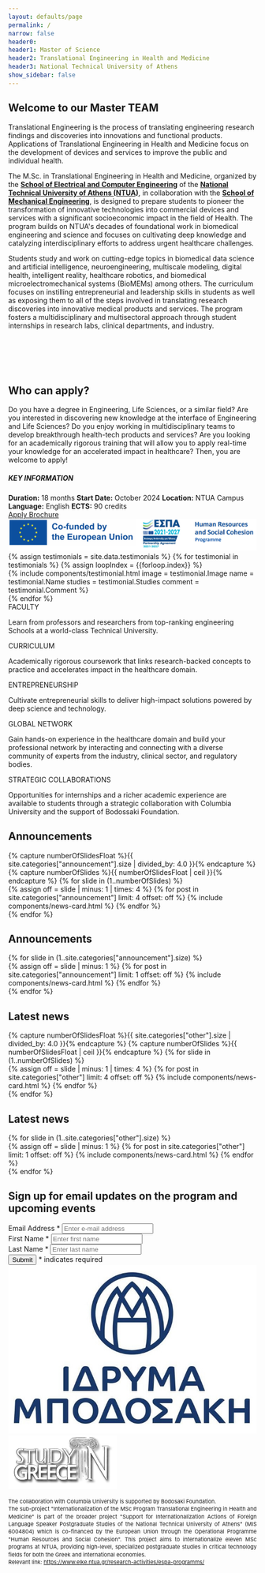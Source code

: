 ```yaml
---
layout: defaults/page
permalink: /
narrow: false
header0:
header1: Master of Science
header2: Translational Engineering in Health and Medicine
header3: National Technical University of Athens
show_sidebar: false
---
```

<div class="container pb-5">
    <div class="row">
        <div class="col-lg-8 col-sm-12 pl-0 pr-0">
            <div class="col-12">
                <h2>Welcome to our Master TEAM</h2>
                <p>
                    Translational Engineering is the process of translating engineering research findings
                    and discoveries into innovations and functional products. Applications of Translational
                    Engineering in Health and Medicine focus on the development of devices and services to
                    improve the public and individual health.
                </p>
                <p>
                    The M.Sc. in Translational Engineering in Health and Medicine, organized by the
                    <a href="https://www.ece.ntua.gr/en"><strong>School of Electrical and Computer Engineering</strong></a>
                    of the <a href="https://www.ntua.gr/en/"><strong>National Technical University of Athens (NTUA)</strong></a>,
                    in collaboration with the <a href="http://www.mech.ntua.gr/en/"><strong>School of Mechanical Engineering</strong></a>,
                    is designed to prepare students to pioneer the transformation of innovative technologies into commercial
                    devices and services with a significant socioeconomic impact in the field of Health. The program builds
                    on NTUA's decades of foundational work in biomedical engineering and science and focuses on cultivating
                    deep knowledge and catalyzing interdisciplinary efforts to address urgent healthcare challenges.
                </p>
                <p>
                    Students study and work on cutting-edge topics in biomedical data science and artificial
                    intelligence, neuroengineering, multiscale modeling, digital health, intelligent reality, healthcare
                    robotics, and biomedical microelectromechanical systems (BioMEMs) among others. The curriculum focuses
                    on instilling entrepreneurial and leadership skills in students as well as exposing them to all of the
                    steps involved in translating research discoveries into innovative medical products and services.
                    The program fosters a multidisciplinary and multisectoral approach through student internships in
                    research labs, clinical departments, and industry.
                </p>
            </div>
            <br>
             <br>
             <br>
             <br>
            <div class="col-12">
                <h2>Who can apply?</h2>
                <p>
                    Do you have a degree in Engineering, Life Sciences, or a similar field? Are you interested in
                    discovering new knowledge at the interface of Engineering and Life Sciences? Do you enjoy
                    working in multidisciplinary teams to develop breakthrough health-tech products and services?
                    Are you looking for an academically rigorous training that will allow you to apply real-time
                    your knowledge for an accelerated impact in healthcare? Then, you are welcome to apply!
                </p>
            </div>
        </div>
        <div class="col-lg-4 col-sm-12 pl-3 pr-0">
            <div class="card text-white background-color-main border-0">
                <div class="card-body grey-box">
                    <h5 class="card-title text-center">KEY INFORMATION</h5>
                    <div class="d-flex flex-column card-text text-center">
                        <label class="mb-0"><strong>Duration:</Strong> 18 months</label>
                        <label class="mb-0"><strong>Start Date:</Strong> October 2024</label>
                        <label class="mb-0"><strong>Location:</Strong> NTUA Campus</label>
                        <label class="mb-0"><strong>Language:</Strong> English</label>
                        <label class="mb-0"><strong>ECTS:</Strong> 90 credits</label>
                    </div>
                </div>
            </div>
            <div class="col-12 mt-4 px-0">
                <a href="{{ site.baseurl }}/admissions" role="button" class="btn btn-custom">
                    <i class="fa-regular fa-pen-to-square fa-lg mr-2"></i>Apply
                </a>
                <a href="{{ site.baseurl }}/files/MasterTEAM-Brochure.pdf" role="button" class="btn btn-custom mt-3" target="_blank">
                    <i class="fa-solid fa-download fa-lg mr-2"></i>Brochure
                </a>
                <a href="https://www.elke.ntua.gr/research-activities/espa-programms/" target="_blank">
                    <img  role="button" class="btn btn-custom mt-3"  decoding="async" src="theme/img/logos/espa-logo-english.png">
                </a>
            </div>
            <div class="carousel carousel-testimonials slide w-100 mt-5" data-ride="carousel" data-interval="5000" id="testimonialsCarousel">
                <div class="row align-items-center">
                    <div class="col-12 lead testimonials-controls">
                        <a class="btn btn-carousel prev-tes" title="go back">
                            <i class="fa-solid fa-chevron-left fa-lg colored-main"></i>
                        </a>
                        <a class="btn btn-carousel next-tes" title="more">
                            <i class="fa-solid fa-chevron-right fa-lg colored-main"></i>
                        </a>
                    </div>
                </div>
                <div class="row pt-0 mt-2">
                    <div class="carousel-inner">
                        {% assign testimonials = site.data.testimonials %}
                        {% for testimonial in testimonials %}
                        {% assign loopIndex = {{forloop.index}} %}
                            <div class='{% if loopIndex == 1 %}carousel-item active{% else %}carousel-item{% endif %} justify-content-center'>
                                <div class="card-deck">
                                    {% include components/testimonial.html
                                        image = testimonial.Image
                                        name = testimonial.Name
                                        studies = testimonial.Studies
                                        comment = testimonial.Comment
                                    %}
                                </div>
                            </div>
                        {% endfor %}
                    </div>
                </div>
            </div>
        </div>
    </div>
    <div class="row mt-4 pl-2">
        <div class="custom-information-box col-12 px-0">
            <div class="row">
                <div class="information-box-component col">
                    <label class="title">
                        FACULTY
                    </label>
                    <p class="text">
                        Learn from professors and researchers from top-ranking engineering Schools at a world-class Technical University.
                    </p>
                </div>
                <div class="information-box-component col">
                    <label class="title">
                        CURRICULUM
                    </label>
                    <p class="text">
                        Academically rigorous coursework that links research-backed concepts to practice and accelerates impact in the healthcare domain.
                    </p>
                </div>
                <div class="information-box-component col">
                    <label class="title">
                        ENTREPRENEURSHIP
                    </label>
                    <p class="text">
                        Cultivate entrepreneurial skills to deliver high-impact solutions powered by deep science and technology.
                    </p>
                </div>
                <div class="information-box-component col">
                    <label class="title">
                        GLOBAL NETWORK
                    </label>
                    <p class="text">
                        Gain hands-on experience in the healthcare domain and build your professional network by interacting and connecting with a diverse community of experts from the industry, clinical sector, and regulatory bodies.
                    </p>
                </div>
                <div class="information-box-component col">
                    <label class="title">
                        STRATEGIC COLLABORATIONS
                    </label>
                    <p class="text">
                        Opportunities for internships and a richer academic experience are available to students through a strategic collaboration with Columbia University and the support of Bodossaki Foundation.
                    </p>
                </div>
            </div>
        </div>
    </div>
    <div class="row mt-5">
        <div class="carousel carousel-desktop carousel-desktop-announcement slide w-100" data-ride="false" data-interval="false" id="postsCarouselDesktop">
            <div class="row align-items-center">
                <div class="col-lg-10 col-8">
                    <h2>Announcements</h2>
                </div>
                <div class="col-lg-2 col-4 text-md-right lead d-flex justify-content-end">
                    <a class="btn btn-carousel prev-desk-announcement" title="go back">
                        <i class="fa-solid fa-chevron-left fa-lg colored-main"></i>
                    </a>
                    <a class="btn btn-carousel next-desk-announcement" title="more">
                        <i class="fa-solid fa-chevron-right fa-lg colored-main"></i>
                    </a>
                </div>
            </div>
            <div class="row pt-0 mt-2">
                <div class="carousel-inner">
                    {% capture numberOfSlidesFloat %}{{ site.categories["announcement"].size | divided_by: 4.0 }}{% endcapture %}
                    {% capture numberOfSlides %}{{ numberOfSlidesFloat | ceil }}{% endcapture %}
                    {% for slide in (1..numberOfSlides) %}
                        <div class='{% if slide == 1 %}carousel-item active{% else %}carousel-item{% endif %}'>
                            <div class="card-deck news-cards-container">
                                {% assign off = slide | minus: 1 | times: 4 %}
                                {% for post in site.categories["announcement"] limit: 4 offset: off %}
                                    {% include components/news-card.html %}
                                {% endfor %}
                            </div>
                        </div>
                    {% endfor %}
                </div>
            </div>
        </div>
        <div class="carousel carousel-mobile carousel-mobile-announcement slide w-100" data-ride="false" data-interval="false" id="postsCarouselMobile">
            <div class="row align-items-center">
                <div class="col-lg-10 col-8">
                    <h2>Announcements</h2>
                </div>
                <div class="col-lg-2 col-4 text-md-right lead d-flex justify-content-end">
                    <a class="btn btn-carousel prev-mob-announcement" title="go back">
                        <i class="fa-solid fa-chevron-left fa-lg colored-main"></i>
                    </a>
                    <a class="btn btn-carousel next-mob-announcement" title="more">
                        <i class="fa-solid fa-chevron-right fa-lg colored-main"></i>
                    </a>
                </div>
            </div>
            <div class="row pt-0 mt-2">
                <div class="carousel-inner">
                    {% for slide in (1..site.categories["announcement"].size) %}
                        <div class='{% if slide == 1 %}carousel-item active{% else %}carousel-item{% endif %}'>
                            <div class="card-deck news-cards-container">
                                {% assign off = slide | minus: 1 %}
                                {% for post in site.categories["announcement"] limit: 1 offset: off %}
                                    {% include components/news-card.html %}
                                {% endfor %}
                            </div>
                        </div>
                    {% endfor %}
                </div>
            </div>
        </div>
    </div>
    <div class="row mt-5">
        <div class="carousel carousel-desktop carousel-desktop-news slide w-100" data-ride="false" data-interval="false" id="postsCarouselDesktop">
            <div class="row align-items-center">
                <div class="col-lg-10 col-8">
                    <h2>Latest news</h2>
                </div>
                <div class="col-lg-2 col-4 text-md-right lead d-flex justify-content-end">
                    <a class="btn btn-carousel prev-desk-news" title="go back">
                        <i class="fa-solid fa-chevron-left fa-lg colored-main"></i>
                    </a>
                    <a class="btn btn-carousel next-desk-news" title="more">
                        <i class="fa-solid fa-chevron-right fa-lg colored-main"></i>
                    </a>
                </div>
            </div>
            <div class="row pt-0 mt-2">
                <div class="carousel-inner">
                    {% capture numberOfSlidesFloat %}{{ site.categories["other"].size | divided_by: 4.0 }}{% endcapture %}
                    {% capture numberOfSlides %}{{ numberOfSlidesFloat | ceil }}{% endcapture %}
                    {% for slide in (1..numberOfSlides) %}
                        <div class='{% if slide == 1 %}carousel-item active{% else %}carousel-item{% endif %}'>
                            <div class="card-deck news-cards-container">
                                {% assign off = slide | minus: 1 | times: 4 %}
                                {% for post in site.categories["other"] limit: 4 offset: off %}
                                    {% include components/news-card.html %}
                                {% endfor %}
                            </div>
                        </div>
                    {% endfor %}
                </div>
            </div>
        </div>
        <div class="carousel carousel-mobile carousel-mobile-news slide w-100" data-ride="false" data-interval="false" id="postsCarouselMobile">
            <div class="row align-items-center">
                <div class="col-lg-10 col-8">
                    <h2>Latest news</h2>
                </div>
                <div class="col-lg-2 col-4 text-md-right lead d-flex justify-content-end">
                    <a class="btn btn-carousel prev-mob-news" title="go back">
                        <i class="fa-solid fa-chevron-left fa-lg colored-main"></i>
                    </a>
                    <a class="btn btn-carousel next-mob-news" title="more">
                        <i class="fa-solid fa-chevron-right fa-lg colored-main"></i>
                    </a>
                </div>
            </div>
            <div class="row pt-0 mt-2">
                <div class="carousel-inner">
                    {% for slide in (1..site.categories["other"].size) %}
                        <div class='{% if slide == 1 %}carousel-item active{% else %}carousel-item{% endif %}'>
                            <div class="card-deck news-cards-container">
                                {% assign off = slide | minus: 1 %}
                                {% for post in site.categories["other"] limit: 1 offset: off %}
                                    {% include components/news-card.html %}
                                {% endfor %}
                            </div>
                        </div>
                    {% endfor %}
                </div>
            </div>
        </div>
    </div>
    <div class="row mt-5 pl-2">
        <h2>Sign up for email updates on the program and upcoming events</h2>
        <div id="mc_embed_signup" class="form-container">
            <form action="https://ntua.us12.list-manage.com/subscribe/post?u=2294fad3462396a281ff35e61&amp;id=edfa3a462d" method="post" id="mc-embedded-subscribe-form" name="mc-embedded-subscribe-form" class="validate" target="_blank" novalidate>
                <div id="mc_embed_signup_scroll">
                    <div class="mc-field-group form-group">
                        <label for="mce-EMAIL" class="font-weight-bold">Email Address <span class="asterisk colored-main">*</span></label>
                        <input type="email" value="" name="EMAIL" class="required email form-control" id="mce-EMAIL" placeholder="Enter e-mail address" required>
                    </div>
                    <div class="mc-field-group form-group">
                        <label for="mce-FNAME" class="font-weight-bold">First Name <span class="asterisk colored-main">*</span></label>
                        <input type="text" value="" name="FNAME" class="required form-control" id="mce-FNAME" placeholder="Enter first name" required>
                    </div>
                    <div class="mc-field-group form-group">
                        <label for="mce-LNAME" class="font-weight-bold">Last Name <span class="asterisk colored-main">*</span></label>
                        <input type="text" value="" name="LNAME" class="required form-control" id="mce-LNAME" placeholder="Enter last name" required>
                    </div>
                    <div id="mce-responses" class="clear foot">
                        <div class="response" id="mce-error-response" style="display:none"></div>
                        <div class="response" id="mce-success-response" style="display:none"></div>
                    </div>
                    <!-- real people should not fill this in and expect good things - do not remove this or risk form bot signups-->
                    <div style="position: absolute; left: -5000px;" aria-hidden="true"><input type="text" name="b_2294fad3462396a281ff35e61_edfa3a462d" tabindex="-1" value=""></div>
                    <div class="optionalParent">
                        <div class="clear foot">
                            <button type="submit" value="Subscribe" name="subscribe" id="mc-embedded-subscribe" class="btn btn-primary">Submit</button>
                            <span class="indicates-required float-right font-italic pt-2"><span class="asterisk colored-main font-weight-bold">*</span> indicates required</span>
                        </div>
                    </div>
                </div>
            </form>
        </div>
    </div>
    <div class="disclaimer-footer">
        <div class="disclaimer-logos">
            <a class="logo-footer-secondary" href="https://www.bodossaki.gr/en/" target="_blank">
                <img decoding="async" src="theme/img/logos/mpodosaki.jpg">
            </a>
            <a class="logo-footer-primary" href="https://studyingreece.edu.gr/" target="_blank">
                <img decoding="async" src="theme/img/logos/sig_logo_2.png">
            </a>
        </div>
        <div class="disclaimer-text">
            <p class="text-footer-secondary"></p>
            <!--
            <p>This project "Support for Internationalization Actions of Postgraduate Studies of the National Technical University of Athens" (MIS 51461485)  is co-financed by Greece and the European Union (European Social Fund- ESF) through the Operational Programme "Human Resources Development, Education and Lifelong Learning 2014-2020".</p>
            -->
            <p class="text-footer-primary"></p>
        </div>
        <div style="text-align: justify; text-justify: inter-word; line-height: 1.4; font-size: 11px;">
            The collaboration with Columbia University is supported by Bodosaki Foundation.
        </div>
        <div style="text-align: justify; text-justify: inter-word; line-height: 1.4; font-size: 11px;">
    The sub-project "Internationalization of the MSc Program Translational Engineering in Health and Medicine" is part of the broader project "Support for Internationalization Actions of Foreign Language Speaker Postgraduate Studies of the National Technical University of Athens" (MIS 6004804) which is co-financed by the European Union through the Operational Programme "Human Resources and Social Cohesion". This project aims to internationalize eleven MSc programs at NTUA, providing high-level, specialized postgraduate studies in critical technology fields for both the Greek and international economies.<br>
    Relevant link: <a href="https://www.elke.ntua.gr/research-activities/espa-programms/" target="_blank">https://www.elke.ntua.gr/research-activities/espa-programms/</a> 
        </div>
    </div>
</div>

<script type='text/javascript' src='//s3.amazonaws.com/downloads.mailchimp.com/js/mc-validate.js'></script>
<script type='text/javascript'>
    (function ($) {
        window.fnames = new Array();
        window.ftypes = new Array();
        fnames[0] = "EMAIL";
        ftypes[0] = "email";
        fnames[1] = "FNAME";
        ftypes[1] = "text";
        fnames[2] = "LNAME";
        ftypes[2] = "text";
        fnames[3] = "ADDRESS";
        ftypes[3] = "address";
        fnames[4] = "PHONE";
        ftypes[4] = "phone";
        fnames[5] = "BIRTHDAY";
        ftypes[5] = "birthday";
        fnames[6] = "MMERGE6";
        ftypes[6] = "dropdown";
        fnames[7] = "MMERGE7";
        ftypes[7] = "address";
    })(jQuery);
    var $mcj = jQuery.noConflict(true);
</script>

<script>
    // desktop carousel controls
    $('.next-desk-announcement').click(function(){ $('.carousel-desktop-announcement').carousel('next');return false; });
    $('.prev-desk-announcement').click(function(){ $('.carousel-desktop-announcement').carousel('prev');return false; });
    $('.next-desk-news').click(function(){ $('.carousel-desktop-news').carousel('next');return false; });
    $('.prev-desk-news').click(function(){ $('.carousel-desktop-news').carousel('prev');return false; });
    // mobile carousel controls
    $('.next-mob-announcement').click(function(){ $('.carousel-mobile-announcement').carousel('next');return false; });
    $('.prev-mob-announcement').click(function(){ $('.carousel-mobile-announcement').carousel('prev');return false; });
    $('.next-mob-news').click(function(){ $('.carousel-mobile-news').carousel('next');return false; });
    $('.prev-mob-news').click(function(){ $('.carousel-mobile-news').carousel('prev');return false; });
    // testimonials carousel controls
    $('.next-tes').click(function(){ $('.carousel-testimonials').carousel('next');return false; });
    $('.prev-tes').click(function(){ $('.carousel-testimonials').carousel('prev');return false; });
</script>
